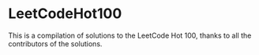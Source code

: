 # LeetCodeHot100
This is a compilation of solutions to the LeetCode Hot 100, thanks to all the contributors of the solutions.
